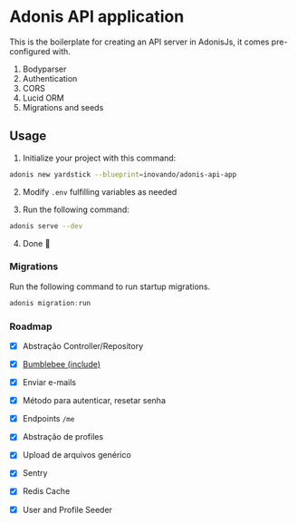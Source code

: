 # Adonis API application

This is the boilerplate for creating an API server in AdonisJs, it comes pre-configured with.

1. Bodyparser
2. Authentication
3. CORS
4. Lucid ORM
5. Migrations and seeds

## Usage

1. Initialize your project with this command:

```bash
adonis new yardstick --blueprint=inovando/adonis-api-app
```

2. Modify `.env` fulfilling variables as needed

3. Run the following command:

```bash
adonis serve --dev
```

4. Done 🎉

### Migrations

Run the following command to run startup migrations.

```js
adonis migration:run
```

### Roadmap

- [x] Abstração Controller/Repository
- [x] [Bumblebee (include)](https://github.com/rhwilr/adonis-bumblebee)
- [x] Enviar e-mails
- [x] Método para autenticar, resetar senha
- [x] Endpoints `/me`
- [x] Abstração de profiles
- [x] Upload de arquivos genérico
- [x] Sentry
- [x] Redis Cache
- [x] User and Profile Seeder

